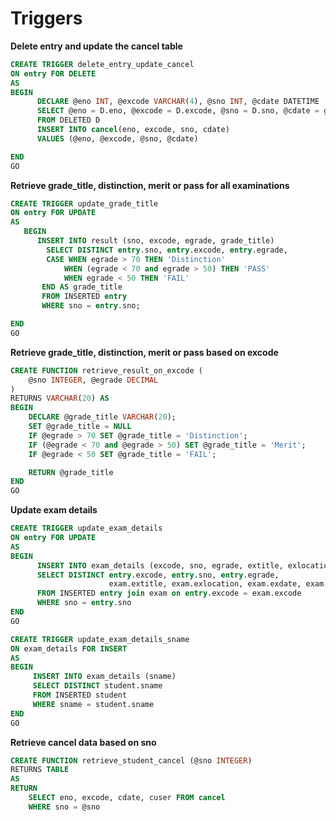 # Triggers #

**Delete entry and update the cancel table**
```sql
CREATE TRIGGER delete_entry_update_cancel
ON entry FOR DELETE
AS
BEGIN
	  DECLARE @eno INT, @excode VARCHAR(4), @sno INT, @cdate DATETIME
	  SELECT @eno = D.eno, @excode = D.excode, @sno = D.sno, @cdate = getdate()
	  FROM DELETED D
	  INSERT INTO cancel(eno, excode, sno, cdate)
	  VALUES (@eno, @excode, @sno, @cdate)

END
GO
```

**Retrieve grade_title, distinction, merit or pass  for all examinations**
```sql
CREATE TRIGGER update_grade_title
ON entry FOR UPDATE
AS
   BEGIN
      INSERT INTO result (sno, excode, egrade, grade_title)
	    SELECT DISTINCT entry.sno, entry.excode, entry.egrade,
	    CASE WHEN egrade > 70 THEN 'Distinction'
		    WHEN (egrade < 70 and egrade > 50) THEN 'PASS' 
		    WHEN egrade < 50 THEN 'FAIL'
	   END AS grade_title
	   FROM INSERTED entry
	   WHERE sno = entry.sno;

END
GO
```

**Retrieve grade_title, distinction, merit or pass based on excode**
```sql
CREATE FUNCTION retrieve_result_on_excode (
	@sno INTEGER, @egrade DECIMAL
)
RETURNS VARCHAR(20) AS 
BEGIN
	DECLARE @grade_title VARCHAR(20);
	SET @grade_title = NULL
	IF @egrade > 70 SET @grade_title = 'Distinction';
	IF (@egrade < 70 and @egrade > 50) SET @grade_title = 'Merit';
	IF @egrade < 50 SET @grade_title = 'FAIL';

	RETURN @grade_title
END
GO
```

**Update exam details**
```sql
CREATE TRIGGER update_exam_details
ON entry FOR UPDATE
AS
BEGIN
      INSERT INTO exam_details (excode, sno, egrade, extitle, exlocation, exdate, extime) 
	  SELECT DISTINCT entry.excode, entry.sno, entry.egrade,
					  exam.extitle, exam.exlocation, exam.exdate, exam.extime
      FROM INSERTED entry join exam on entry.excode = exam.excode 
	  WHERE sno = entry.sno
END
GO

CREATE TRIGGER update_exam_details_sname
ON exam_details FOR INSERT
AS
BEGIN
	 INSERT INTO exam_details (sname)
	 SELECT DISTINCT student.sname
	 FROM INSERTED student
	 WHERE sname = student.sname
END
GO
```

**Retrieve cancel data based on sno**
```sql
CREATE FUNCTION retrieve_student_cancel (@sno INTEGER)
RETURNS TABLE
AS
RETURN
	SELECT eno, excode, cdate, cuser FROM cancel 
	WHERE sno = @sno
```
